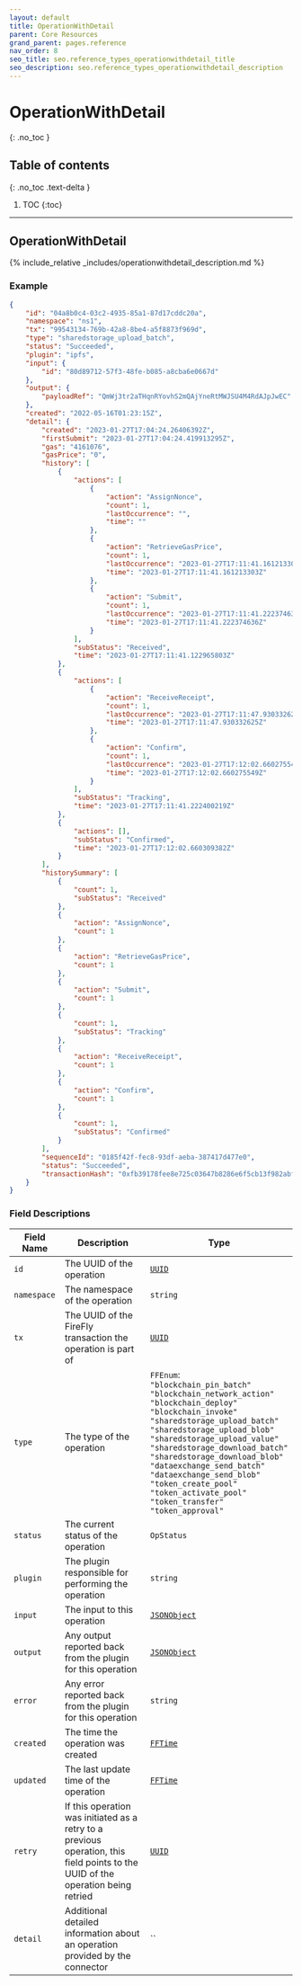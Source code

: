 ```yaml
---
layout: default
title: OperationWithDetail
parent: Core Resources
grand_parent: pages.reference
nav_order: 8
seo_title: seo.reference_types_operationwithdetail_title
seo_description: seo.reference_types_operationwithdetail_description
---
```


# OperationWithDetail
{: .no_toc }

## Table of contents
{: .no_toc .text-delta }

1. TOC
{:toc}

---
## OperationWithDetail

{% include_relative _includes/operationwithdetail_description.md %}

### Example

```json
{
    "id": "04a8b0c4-03c2-4935-85a1-87d17cddc20a",
    "namespace": "ns1",
    "tx": "99543134-769b-42a8-8be4-a5f8873f969d",
    "type": "sharedstorage_upload_batch",
    "status": "Succeeded",
    "plugin": "ipfs",
    "input": {
        "id": "80d89712-57f3-48fe-b085-a8cba6e0667d"
    },
    "output": {
        "payloadRef": "QmWj3tr2aTHqnRYovhS2mQAjYneRtMWJSU4M4RdAJpJwEC"
    },
    "created": "2022-05-16T01:23:15Z",
    "detail": {
        "created": "2023-01-27T17:04:24.26406392Z",
        "firstSubmit": "2023-01-27T17:04:24.419913295Z",
        "gas": "4161076",
        "gasPrice": "0",
        "history": [
            {
                "actions": [
                    {
                        "action": "AssignNonce",
                        "count": 1,
                        "lastOccurrence": "",
                        "time": ""
                    },
                    {
                        "action": "RetrieveGasPrice",
                        "count": 1,
                        "lastOccurrence": "2023-01-27T17:11:41.161213303Z",
                        "time": "2023-01-27T17:11:41.161213303Z"
                    },
                    {
                        "action": "Submit",
                        "count": 1,
                        "lastOccurrence": "2023-01-27T17:11:41.222374636Z",
                        "time": "2023-01-27T17:11:41.222374636Z"
                    }
                ],
                "subStatus": "Received",
                "time": "2023-01-27T17:11:41.122965803Z"
            },
            {
                "actions": [
                    {
                        "action": "ReceiveReceipt",
                        "count": 1,
                        "lastOccurrence": "2023-01-27T17:11:47.930332625Z",
                        "time": "2023-01-27T17:11:47.930332625Z"
                    },
                    {
                        "action": "Confirm",
                        "count": 1,
                        "lastOccurrence": "2023-01-27T17:12:02.660275549Z",
                        "time": "2023-01-27T17:12:02.660275549Z"
                    }
                ],
                "subStatus": "Tracking",
                "time": "2023-01-27T17:11:41.222400219Z"
            },
            {
                "actions": [],
                "subStatus": "Confirmed",
                "time": "2023-01-27T17:12:02.660309382Z"
            }
        ],
        "historySummary": [
            {
                "count": 1,
                "subStatus": "Received"
            },
            {
                "action": "AssignNonce",
                "count": 1
            },
            {
                "action": "RetrieveGasPrice",
                "count": 1
            },
            {
                "action": "Submit",
                "count": 1
            },
            {
                "count": 1,
                "subStatus": "Tracking"
            },
            {
                "action": "ReceiveReceipt",
                "count": 1
            },
            {
                "action": "Confirm",
                "count": 1
            },
            {
                "count": 1,
                "subStatus": "Confirmed"
            }
        ],
        "sequenceId": "0185f42f-fec8-93df-aeba-387417d477e0",
        "status": "Succeeded",
        "transactionHash": "0xfb39178fee8e725c03647b8286e6f5cb13f982abf685479a9ee59e8e9d9e51d8"
    }
}
```

### Field Descriptions

| Field Name | Description | Type |
|------------|-------------|------|
| `id` | The UUID of the operation | [`UUID`](simpletypes#uuid) |
| `namespace` | The namespace of the operation | `string` |
| `tx` | The UUID of the FireFly transaction the operation is part of | [`UUID`](simpletypes#uuid) |
| `type` | The type of the operation | `FFEnum`:<br/>`"blockchain_pin_batch"`<br/>`"blockchain_network_action"`<br/>`"blockchain_deploy"`<br/>`"blockchain_invoke"`<br/>`"sharedstorage_upload_batch"`<br/>`"sharedstorage_upload_blob"`<br/>`"sharedstorage_upload_value"`<br/>`"sharedstorage_download_batch"`<br/>`"sharedstorage_download_blob"`<br/>`"dataexchange_send_batch"`<br/>`"dataexchange_send_blob"`<br/>`"token_create_pool"`<br/>`"token_activate_pool"`<br/>`"token_transfer"`<br/>`"token_approval"` |
| `status` | The current status of the operation | `OpStatus` |
| `plugin` | The plugin responsible for performing the operation | `string` |
| `input` | The input to this operation | [`JSONObject`](simpletypes#jsonobject) |
| `output` | Any output reported back from the plugin for this operation | [`JSONObject`](simpletypes#jsonobject) |
| `error` | Any error reported back from the plugin for this operation | `string` |
| `created` | The time the operation was created | [`FFTime`](simpletypes#fftime) |
| `updated` | The last update time of the operation | [`FFTime`](simpletypes#fftime) |
| `retry` | If this operation was initiated as a retry to a previous operation, this field points to the UUID of the operation being retried | [`UUID`](simpletypes#uuid) |
| `detail` | Additional detailed information about an operation provided by the connector | `` |

